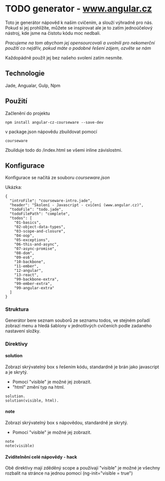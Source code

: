 #  TODO generator - www.angular.cz #

Toto je generátor nápověd k našim cvičením, a slouží výhradně pro nás. Pokud si jej prohlížíte, můžete se inspirovat ale je to zatím jednoúčelový nástroj, kde jsme na čistotu kódu moc nedbali.

*Pracujeme na tom abychom jej opensourcovali a uvolnili pro nekomerční použití co nejdřív, pokud máte o podobné řešení zájem, ozvěte se nám*

Každopádně použít jej bez našeho svolení zatím nesmíte.

## Technologie ##

Jade, Angualar, Gulp, Npm

## Použití ##

Začlenění do projektu
``` 
npm install angular-cz-courseware --save-dev
```

v package.json nápovědu zbuildovat pomocí

```
courseware
```

Zbuilduje todo do /index.html se všemi inline závislostmi.

## Konfigurace ##

Konfigurace se načítá ze souboru *courseware.json*

Ukázka:

```
{
  "introFile": "courseware-intro.jade",
  "header": "Školení - Javascript - cvičení (www.angular.cz)",
  "todoFile": "todo.jade",
  "todoFilePath": "complete",
  "todos": [
    "01-basics",
    "02-object-data-types",
    "03-scope-and-closure",
    "04-oop",
    "05-exceptions",
    "06-this-and-async",
    "07-async-promise",
    "08-dom",
    "09-es6",
    "10-backbone",
    "11-ember",
    "12-angular",
    "13-react",
    "99-backbone-extra",
    "99-ember-extra",
    "99-angular-extra"
  ]
}
```

### Struktura ###
Generátor bere seznam souborů ze seznamu todos, ve stejném pořadí zobrazí menu a hledá šablony v jednotlivých cvičeních podle zadaného nastavení složky.

### Direktivy ###

#### solution ####
Zobrazí skrývatelný box s řešením kódu, standardně je brán jako javascript a je skrytý. 
 - Pomocí "visible" je možné jej zobrazit. 
 - "html" změní typ na html.

```
solution.
solution(visible, html).
```

#### note ####
Zobrazí skrývatelný box s nápovědou, standardně je skrytý. 
 - Pomocí "visible" je možné jej zobrazit. 


```
note
note(visible)
```


#### Zviditelnění celé nápovědy - hack ####
Obě direktivy mají zděděný scope a používají "visible" je možné je všechny rozbalit na stránce na jednou pomocí (ng-init="visible = true")


